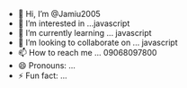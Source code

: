- 👋 Hi, I’m @Jamiu2005
- 👀 I’m interested in ...javascript
- 🌱 I’m currently learning ... javascript
- 💞️ I’m looking to collaborate on ... javascript
- 📫 How to reach me ... 09068097800
- 😄 Pronouns: ...
- ⚡ Fun fact: ...

<!---
Jamiu2005/Jamiu2005 is a ✨ special ✨ repository because its `README.md` (this file) appears on your GitHub profile.
You can click the Preview link to take a look at your changes.
--->
